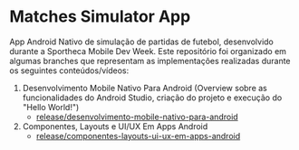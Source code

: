 # Matches Simulator App

App Android Nativo de simulação de partidas de futebol, desenvolvido durante a Sportheca Mobile Dev Week. Este repositório foi organizado em algumas branches que representam as implementações realizadas durante os seguintes conteúdos/vídeos:

1. Desenvolvimento Mobile Nativo Para Android (Overview sobre as funcionalidades do Android Studio, criação do projeto e execução do "Hello World!")
   - [release/desenvolvimento-mobile-nativo-para-android](https://github.com/GuilhermeSilva8/matches-simulator-app/tree/release/desenvolvimento-mobile-nativo-para-android)
2. Componentes, Layouts e UI/UX Em Apps Android
   - [release/componentes-layouts-ui-ux-em-apps-android](https://github.com/GuilhermeSilva8/matches-simulator-app/tree/release/componentes-layouts-ui-ux-em-apps-android)
